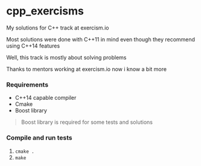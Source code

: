 # cpp_exercisms
My solutions for C++ track at exercism.io

Most solutions were done with C++11 in mind even though they recommend using C++14 features

Well, this track is mostly about solving problems

Thanks to mentors working at exercism.io now i know a bit more

### Requirements
- C++14 capable compiler
- Cmake
- Boost library

> Boost library is required for some tests and solutions

### Compile and run tests
1. ```cmake .```
2. ```make```
